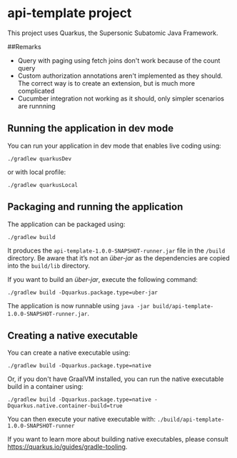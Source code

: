 # api-template project

This project uses Quarkus, the Supersonic Subatomic Java Framework.

##Remarks

- Query with paging using fetch joins don't work because of the count query
- Custom authorization annotations aren't implemented as they should. The correct way is to create an extension,
  but is much more complicated
- Cucumber integration not working as it should, only simpler scenarios are runnning

## Running the application in dev mode

You can run your application in dev mode that enables live coding using:
```shell script
./gradlew quarkusDev
```
or with local profile:
```shell script
./gradlew quarkusLocal
```


## Packaging and running the application

The application can be packaged using:
```shell script
./gradlew build
```
It produces the `api-template-1.0.0-SNAPSHOT-runner.jar` file in the `/build` directory.
Be aware that it’s not an _über-jar_ as the dependencies are copied into the `build/lib` directory.

If you want to build an _über-jar_, execute the following command:
```shell script
./gradlew build -Dquarkus.package.type=uber-jar
```

The application is now runnable using `java -jar build/api-template-1.0.0-SNAPSHOT-runner.jar`.

## Creating a native executable

You can create a native executable using: 
```shell script
./gradlew build -Dquarkus.package.type=native
```

Or, if you don't have GraalVM installed, you can run the native executable build in a container using: 
```shell script
./gradlew build -Dquarkus.package.type=native -Dquarkus.native.container-build=true
```

You can then execute your native executable with: `./build/api-template-1.0.0-SNAPSHOT-runner`

If you want to learn more about building native executables, please consult https://quarkus.io/guides/gradle-tooling.
